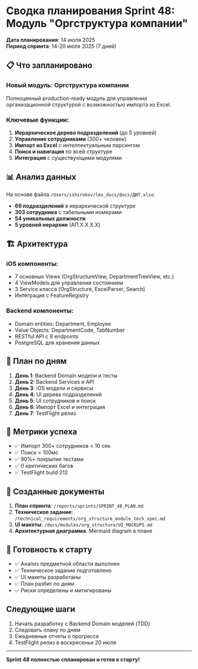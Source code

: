 # Сводка планирования Sprint 48: Модуль "Оргструктура компании"

**Дата планирования**: 14 июля 2025  
**Период спринта**: 14-20 июля 2025 (7 дней)

## 📋 Что запланировано

### Новый модуль: Оргструктура компании
Полноценный production-ready модуль для управления организационной структурой с возможностью импорта из Excel.

### Ключевые функции:
1. **Иерархическое дерево подразделений** (до 5 уровней)
2. **Управление сотрудниками** (300+ человек)
3. **Импорт из Excel** с интеллектуальным парсингом
4. **Поиск и навигация** по всей структуре
5. **Интеграция** с существующими модулями

## 📊 Анализ данных

На основе файла `/Users/ishirokov/lms_docs/docs/ДИТ.xlsx`:
- **69 подразделений** в иерархической структуре
- **303 сотрудника** с табельными номерами
- **54 уникальных должности**
- **5 уровней иерархии** (АП.X.X.X.X)

## 🏗️ Архитектура

### iOS компоненты:
- 7 основных Views (OrgStructureView, DepartmentTreeView, etc.)
- 4 ViewModels для управления состоянием
- 3 Service класса (OrgStructure, ExcelParser, Search)
- Интеграция с FeatureRegistry

### Backend компоненты:
- Domain entities: Department, Employee
- Value Objects: DepartmentCode, TabNumber
- RESTful API с 8 endpoints
- PostgreSQL для хранения данных

## 📅 План по дням

1. **День 1**: Backend Domain модели и тесты
2. **День 2**: Backend Services и API
3. **День 3**: iOS модели и сервисы
4. **День 4**: UI дерева подразделений
5. **День 5**: UI сотрудников и поиск
6. **День 6**: Импорт Excel и интеграция
7. **День 7**: TestFlight релиз

## 🎯 Метрики успеха

- ✅ Импорт 300+ сотрудников < 10 сек
- ✅ Поиск < 100мс
- ✅ 90%+ покрытие тестами
- ✅ 0 критических багов
- ✅ TestFlight build 212

## 📄 Созданные документы

1. **План спринта**: `/reports/sprints/SPRINT_48_PLAN.md`
2. **Техническое задание**: `/technical_requirements/org_structure_module_tech_spec.md`
3. **UI макеты**: `/docs/modules/org_structure/UI_MOCKUPS.md`
4. **Архитектурная диаграмма**: Mermaid diagram в плане

## 🚀 Готовность к старту

- ✅ Анализ предметной области выполнен
- ✅ Техническое задание подготовлено
- ✅ UI макеты разработаны
- ✅ План разбит по дням
- ✅ Риски определены и митигированы

## Следующие шаги

1. Начать разработку с Backend Domain моделей (TDD)
2. Следовать плану по дням
3. Ежедневные отчеты о прогрессе
4. TestFlight релиз в воскресенье 20 июля

---

**Sprint 48 полностью спланирован и готов к старту!** 